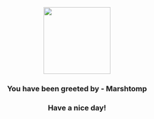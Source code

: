 <p align="center">
            <img src="https://raw.githubusercontent.com/PokeAPI/sprites/master/sprites/pokemon/259.png" width="150" height="150">
          </p>
          <h3 align="center">You have been greeted by - <b>Marshtomp</b></h3>
          <h3 align="center">Have a nice day!</h3>
        